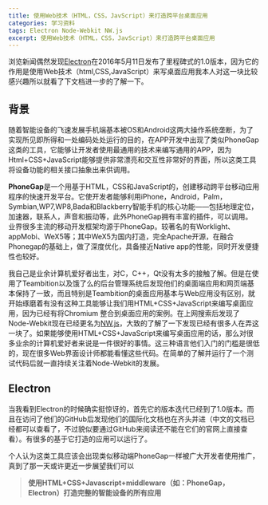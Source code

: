```yaml
---
title: 使用Web技术（HTML，CSS，JavScript）来打造跨平台桌面应用
categories: 学习资料
tags: Electron Node-Webkit NW.js
excerpt: 使用Web技术（HTML，CSS，JavScript）来打造跨平台桌面应用
---
```


浏览新闻偶然发现[Electron][Electron]在2016年5月11日发布了里程碑式的1.0版本，因为它的作用是使用Web技术（html,CSS,JavaScript）来写桌面应用我本人对这一块比较感兴趣所以就看了下文档进一步的了解一下。

## 背景

随着智能设备的飞速发展手机端基本被OS和Android这两大操作系统垄断，为了实现所见即所得和一处编码处处运行的目的，在APP开发中出现了类似PhoneGap这类的工具，它能够让开发者使用最通用的技术来编写通用的APP，因为Html+CSS+JavaScript能够提供非常漂亮和交互性非常好的界面，所以这类工具将设备功能的相关接口抽象出来供调用。

>
**PhoneGap**是一个用基于HTML，CSS和JavaScript的，创建移动跨平台移动应用程序的快速开发平台。它使开发者能够利用iPhone，Android，Palm，Symbian,WP7,WP8,Bada和Blackberry智能手机的核心功能——包括地理定位，加速器，联系人，声音和振动等，此外PhoneGap拥有丰富的插件，可以调用。
业界很多主流的移动开发框架均源于PhoneGap。较著名的有Worklight、appMobi、WeX5等；其中WeX5为国内打造，完全Apache开源，在融合Phonegap的基础上，做了深度优化，具备接近Native app的性能，同时开发便捷性也较好。

我自己是业余计算机爱好者出生，对C，C++，Qt没有太多的接触了解。但是在使用了Teambition以及饿了么的后台管理系统后发现他们的桌面端应用和网页端基本保持了一致，而且特别是Teambition的桌面应用基本与Web应用没有区别，就开始琢磨着有没有这种工具能够让我们用HTML+CSS+JavaScript来编写桌面应用，因为已经有将Chromium 整合到桌面应用的案例。在上网搜索后发现了Node-Webkit现在已经更名为[NW.js][NW.js]，大致的了解了一下发现已经有很多人在弄这一块了。如果能够使用HTML+CSS+JavaScript来编写桌面应用的话，那么对很多业余的计算机爱好者来说是一件很好的事情。这三种语言他们入门的门槛是很低的，现在很多Web界面设计师都能看懂这些代码。在简单的了解并运行了一个测试代码后就一直持续关注着Node-Webkit的发展。

## Electron

当我看到Electron的时候确实挺惊讶的，首先它的版本迭代已经到了1.0版本。而且在访问了他们的GitHub后发现他们的国际化文档也在齐头并进（中文的文档已经都可以查看了，不过貌似要通过GitHub来阅读还不能在它们的官网上直接查看）。有很多的基于它打造的应用可以运行了。

个人认为这类工具应该会出现类似移动端PhoneGap一样被广大开发者使用推广，真到了那一天或许更近一步展望我们可以

> **使用HTML+CSS+Javascript+middleware（如：PhoneGap，Electron）打造完整的智能设备的所有应用**

[NW.js]: http://nwjs.io/
[Electron]: http://electron.atom.io/
